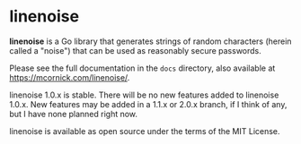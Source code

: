 # linenoise

__linenoise__ is a Go library that generates strings of random characters (herein called a "noise") that can be used as reasonably secure passwords.

Please see the full documentation in the `docs` directory, also available at https://mcornick.com/linenoise/.

linenoise 1.0.x is stable. There will be no new features added to linenoise 1.0.x. New features may be added in a 1.1.x or 2.0.x branch, if I think of any, but I have none planned right now.

linenoise is available as open source under the terms of the MIT License.
